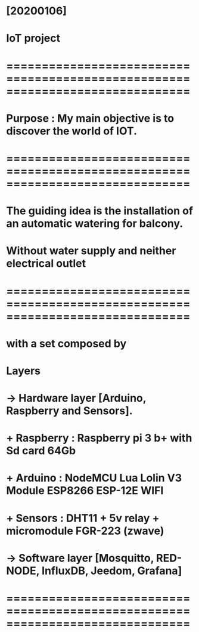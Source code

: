 # [20200106]
# IoT project
# ==============================================================================
# Purpose : My main objective is to discover the world of IOT.
# ==============================================================================
# The guiding idea is the installation of an automatic watering for balcony.
# Without water supply and neither electrical outlet
# ==============================================================================
# with a set composed by
# Layers
#   -> Hardware layer [Arduino, Raspberry and Sensors].
#     + Raspberry : Raspberry pi 3 b+ with Sd card 64Gb
#     + Arduino   : NodeMCU Lua Lolin V3 Module ESP8266 ESP-12E WIFI
#     + Sensors   : DHT11 + 5v relay + micromodule FGR-223 (zwave)
#   -> Software layer [Mosquitto, RED-NODE, InfluxDB, Jeedom, Grafana]
# ==============================================================================
